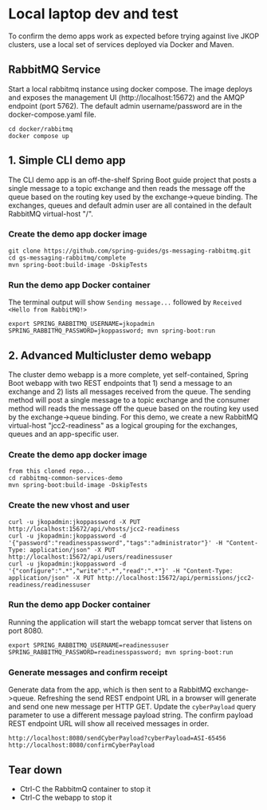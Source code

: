# Local laptop dev and test
To confirm the demo apps work as expected before trying against live JKOP clusters, use a local set of services deployed via Docker and Maven.

## RabbitMQ Service
Start a local rabbitmq instance using docker compose. The image deploys and exposes the management UI (http://localhost:15672) and the AMQP endpoint (port 5762). The default admin username/password are in the docker-compose.yaml file.
```
cd docker/rabbitmq
docker compose up
```

## 1. Simple CLI demo app
The CLI demo app is an off-the-shelf Spring Boot guide project that posts a single message to a topic exchange and then reads the message off the queue based on the routing key used by the exchange->queue binding. The exchanges, queues and default admin user are all contained in the default RabbitMQ virtual-host "/".

### Create the demo app docker image
```
git clone https://github.com/spring-guides/gs-messaging-rabbitmq.git
cd gs-messaging-rabbitmq/complete
mvn spring-boot:build-image -DskipTests
```

### Run the demo app Docker container
The terminal output will show `Sending message...` followed by `Received <Hello from RabbitMQ!>`
```
export SPRING_RABBITMQ_USERNAME=jkopadmin SPRING_RABBITMQ_PASSWORD=jkoppassword; mvn spring-boot:run
```

## 2. Advanced Multicluster demo webapp
The cluster demo webapp is a more complete, yet self-contained, Spring Boot webapp with two REST endpoints that 1) send a message to an exchange and 2) lists all messages received from the queue. The sending method will post a single message to a topic exchange and the consumer method will reads the message off the queue based on the routing key used by the exchange->queue binding. For this demo, we create a new RabbitMQ virtual-host "jcc2-readiness" as a logical grouping for the exchanges, queues and an app-specific user.

### Create the demo app docker image
```
from this cloned repo...
cd rabbitmq-common-services-demo
mvn spring-boot:build-image -DskipTests
```

### Create the new vhost and user
```
curl -u jkopadmin:jkoppassword -X PUT http://localhost:15672/api/vhosts/jcc2-readiness
curl -u jkopadmin:jkoppassword -d '{"password":"readinesspassword","tags":"administrator"}' -H "Content-Type: application/json" -X PUT http://localhost:15672/api/users/readinessuser
curl -u jkopadmin:jkoppassword -d '{"configure":".*","write":".*","read":".*"}' -H "Content-Type: application/json" -X PUT http://localhost:15672/api/permissions/jcc2-readiness/readinessuser
```

### Run the demo app Docker container
Running the application will start the webapp tomcat server that listens on port 8080.
```
export SPRING_RABBITMQ_USERNAME=readinessuser SPRING_RABBITMQ_PASSWORD=readinesspassword; mvn spring-boot:run
```

### Generate messages and confirm receipt
Generate data from the app, which is then sent to a RabbitMQ exchange->queue. Refreshing the send REST endpoint URL in a browser will generate and send one new message per HTTP GET. Update the `cyberPayload` query parameter to use a different message payload string. The confirm payload REST endpoint URL will show all received messages in order.
```
http://localhost:8080/sendCyberPayload?cyberPayload=ASI-65456
http://localhost:8080/confirmCyberPayload
```

## Tear down
- Ctrl-C the RabbitmQ container to stop it
- Ctrl-C the webapp to stop it
